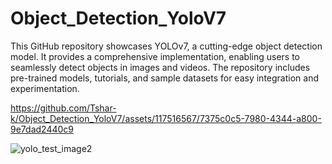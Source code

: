 # Object_Detection_YoloV7
This GitHub repository showcases YOLOv7, a cutting-edge object detection model. It provides a comprehensive implementation, enabling users to seamlessly detect objects in images and videos. The repository includes pre-trained models, tutorials, and sample datasets for easy integration and experimentation. 

https://github.com/Tshar-k/Object_Detection_YoloV7/assets/117516567/7375c0c5-7980-4344-a800-9e7dad2440c9

![yolo_test_image2](https://github.com/Tshar-k/Object_Detection_YoloV7/assets/117516567/e9050778-a6b5-4792-9304-0bffc2918bf9)

